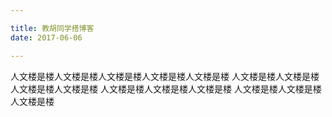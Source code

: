 ```yaml
---

title: 教胡同学搭博客
date: 2017-06-06

---
```


人文楼是楼人文楼是楼人文楼是楼人文楼是楼人文楼是楼
人文楼是楼人文楼是楼
人文楼是楼人文楼是楼
人文楼是楼人文楼是楼人文楼是楼
人文楼是楼人文楼是楼人文楼是楼

[id]: https://img.alicdn.com/tps/TB1kT93KVXXXXXIXFXXXXXXXXXX-180-90.png  "Optional title attribute"

